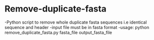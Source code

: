 # Remove-duplicate-fasta
-Python script to remove whole duplicate fasta sequences i.e identical sequence and header
-input file must be in fasta format
-usage: python remove_duplicate_fasta.py  fasta_file   output_fasta_file
